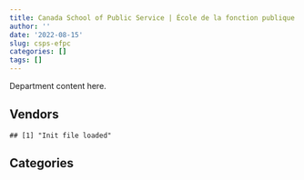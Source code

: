 ```yaml
---
title: Canada School of Public Service | École de la fonction publique du Canada
author: ''
date: '2022-08-15'
slug: csps-efpc
categories: []
tags: []
---
```


<script src="/rmarkdown-libs/htmlwidgets/htmlwidgets.js"></script>
<link href="/rmarkdown-libs/datatables-css/datatables-crosstalk.css" rel="stylesheet" />
<script src="/rmarkdown-libs/datatables-binding/datatables.js"></script>
<script src="/rmarkdown-libs/jquery/jquery-3.6.0.min.js"></script>
<link href="/rmarkdown-libs/dt-core-bootstrap/css/dataTables.bootstrap.min.css" rel="stylesheet" />
<link href="/rmarkdown-libs/dt-core-bootstrap/css/dataTables.bootstrap.extra.css" rel="stylesheet" />
<script src="/rmarkdown-libs/dt-core-bootstrap/js/jquery.dataTables.min.js"></script>
<script src="/rmarkdown-libs/dt-core-bootstrap/js/dataTables.bootstrap.min.js"></script>
<link href="/rmarkdown-libs/crosstalk/css/crosstalk.min.css" rel="stylesheet" />
<script src="/rmarkdown-libs/crosstalk/js/crosstalk.min.js"></script>
<script src="/rmarkdown-libs/htmlwidgets/htmlwidgets.js"></script>
<link href="/rmarkdown-libs/datatables-css/datatables-crosstalk.css" rel="stylesheet" />
<script src="/rmarkdown-libs/datatables-binding/datatables.js"></script>
<script src="/rmarkdown-libs/jquery/jquery-3.6.0.min.js"></script>
<link href="/rmarkdown-libs/dt-core-bootstrap/css/dataTables.bootstrap.min.css" rel="stylesheet" />
<link href="/rmarkdown-libs/dt-core-bootstrap/css/dataTables.bootstrap.extra.css" rel="stylesheet" />
<script src="/rmarkdown-libs/dt-core-bootstrap/js/jquery.dataTables.min.js"></script>
<script src="/rmarkdown-libs/dt-core-bootstrap/js/dataTables.bootstrap.min.js"></script>
<link href="/rmarkdown-libs/crosstalk/css/crosstalk.min.css" rel="stylesheet" />
<script src="/rmarkdown-libs/crosstalk/js/crosstalk.min.js"></script>

Department content here.

## Vendors

    ## [1] "Init file loaded"

<div id="htmlwidget-1" style="width:100%;height:auto;" class="datatables html-widget"></div>
<script type="application/json" data-for="htmlwidget-1">{"x":{"style":"bootstrap","filter":"none","vertical":false,"data":[["<a href=\"/vendors/73719_newfoundland_labrador/\">73719 NEWFOUNDLAND LABRADOR<\/a>","<a href=\"/vendors/adobe/\">ADOBE<\/a>","<a href=\"/vendors/advanced_business_interiors/\">ADVANCED BUSINESS INTERIORS<\/a>","<a href=\"/vendors/advanced_chippewa_technologies/\">ADVANCED CHIPPEWA TECHNOLOGIES<\/a>","<a href=\"/vendors/altis_human_resources/\">ALTIS HUMAN RESOURCES<\/a>","<a href=\"/vendors/applied_electonics/\">APPLIED ELECTONICS<\/a>","<a href=\"/vendors/asokan_business_interiors/\">ASOKAN BUSINESS INTERIORS<\/a>","<a href=\"/vendors/avi_spl_canada/\">AVI SPL CANADA<\/a>","<a href=\"/vendors/calian/\">CALIAN<\/a>","<a href=\"/vendors/canadian_corps_of_commissionaires/\">CANADIAN CORPS OF COMMISSIONAIRES<\/a>","<a href=\"/vendors/carahsoft_technology/\">CARAHSOFT TECHNOLOGY<\/a>","<a href=\"/vendors/cbci_telecom/\">CBCI TELECOM<\/a>","<a href=\"/vendors/cdw_canada/\">CDW CANADA<\/a>","<a href=\"/vendors/cgi/\">CGI<\/a>","<a href=\"/vendors/csdc_systems/\">CSDC SYSTEMS<\/a>","<a href=\"/vendors/dell_computer/\">DELL COMPUTER<\/a>","<a href=\"/vendors/deloitte_and_touche/\">DELOITTE AND TOUCHE<\/a>","<a href=\"/vendors/dynamic_personnel_consultants/\">DYNAMIC PERSONNEL CONSULTANTS<\/a>","<a href=\"/vendors/ebsco_canada/\">EBSCO CANADA<\/a>","<a href=\"/vendors/eclipsys_solutions/\">ECLIPSYS SOLUTIONS<\/a>","<a href=\"/vendors/ecole_de_langues_abce/\">ECOLE DE LANGUES ABCE<\/a>","<a href=\"/vendors/ekos_research_associates/\">EKOS RESEARCH ASSOCIATES<\/a>","<a href=\"/vendors/ernst_young/\">ERNST YOUNG<\/a>","<a href=\"/vendors/excel_human_resources/\">EXCEL HUMAN RESOURCES<\/a>","<a href=\"/vendors/gartner/\">GARTNER<\/a>","<a href=\"/vendors/genesis_integration/\">GENESIS INTEGRATION<\/a>","<a href=\"/vendors/gilmore_reproductions/\">GILMORE REPRODUCTIONS<\/a>","<a href=\"/vendors/global_upholstery/\">GLOBAL UPHOLSTERY<\/a>","<a href=\"/vendors/goss_gilroy/\">GOSS GILROY<\/a>","<a href=\"/vendors/graybridge_international_consulting/\">GRAYBRIDGE INTERNATIONAL CONSULTING<\/a>","<a href=\"/vendors/hypertec/\">HYPERTEC<\/a>","<a href=\"/vendors/ibiska_telecom/\">IBISKA TELECOM<\/a>","<a href=\"/vendors/ibm_canada/\">IBM CANADA<\/a>","<a href=\"/vendors/info_tech_research_group/\">INFO TECH RESEARCH GROUP<\/a>","<a href=\"/vendors/integra_networks/\">INTEGRA NETWORKS<\/a>","<a href=\"/vendors/interactive_audio_visual/\">INTERACTIVE AUDIO VISUAL<\/a>","<a href=\"/vendors/itex/\">ITEX<\/a>","<a href=\"/vendors/konica_minolta_business_solutions/\">KONICA MINOLTA BUSINESS SOLUTIONS<\/a>","<a href=\"/vendors/kpmg/\">KPMG<\/a>","<a href=\"/vendors/maplesoft_consulting/\">MAPLESOFT CONSULTING<\/a>","<a href=\"/vendors/maxsys_staffing_and_consulting/\">MAXSYS STAFFING AND CONSULTING<\/a>","<a href=\"/vendors/microsoft_canada/\">MICROSOFT CANADA<\/a>","<a href=\"/vendors/mindwire_systems/\">MINDWIRE SYSTEMS<\/a>","<a href=\"/vendors/mnp/\">MNP<\/a>","<a href=\"/vendors/moore_canada/\">MOORE CANADA<\/a>","<a href=\"/vendors/nattiq/\">NATTIQ<\/a>","<a href=\"/vendors/nisha_techonologies/\">NISHA TECHONOLOGIES<\/a>","<a href=\"/vendors/nova_networks/\">NOVA NETWORKS<\/a>","<a href=\"/vendors/pleiad_canada/\">PLEIAD CANADA<\/a>","<a href=\"/vendors/printers_plus/\">PRINTERS PLUS<\/a>","<a href=\"/vendors/promaxis/\">PROMAXIS<\/a>","<a href=\"/vendors/prosci_canada/\">PROSCI CANADA<\/a>","<a href=\"/vendors/purelogic/\">PURELOGIC<\/a>","<a href=\"/vendors/qmr/\">QMR<\/a>","<a href=\"/vendors/quantum_management_services/\">QUANTUM MANAGEMENT SERVICES<\/a>","<a href=\"/vendors/quintet_consulting/\">QUINTET CONSULTING<\/a>","<a href=\"/vendors/sap/\">SAP<\/a>","<a href=\"/vendors/sharp_electronics/\">SHARP ELECTRONICS<\/a>","<a href=\"/vendors/shi_canada/\">SHI CANADA<\/a>","<a href=\"/vendors/si_systems/\">SI SYSTEMS<\/a>","<a href=\"/vendors/simex_defence/\">SIMEX DEFENCE<\/a>","<a href=\"/vendors/simplex_grinnell/\">SIMPLEX GRINNELL<\/a>","<a href=\"/vendors/skillsoft_canada/\">SKILLSOFT CANADA<\/a>","<a href=\"/vendors/softchoice/\">SOFTCHOICE<\/a>","<a href=\"/vendors/softsim_technologies/\">SOFTSIM TECHNOLOGIES<\/a>","<a href=\"/vendors/solotech/\">SOLOTECH<\/a>","<a href=\"/vendors/tag_hr/\">TAG HR<\/a>","<a href=\"/vendors/teknion/\">TEKNION<\/a>","<a href=\"/vendors/telecom_computer_services/\">TELECOM COMPUTER SERVICES<\/a>","<a href=\"/vendors/telus_canada/\">TELUS CANADA<\/a>","<a href=\"/vendors/the_right_door_consulting/\">THE RIGHT DOOR CONSULTING<\/a>","<a href=\"/vendors/thomas_schmidt/\">THOMAS SCHMIDT<\/a>","<a href=\"/vendors/totem_offisource/\">TOTEM OFFISOURCE<\/a>","<a href=\"/vendors/trm_technologies/\">TRM TECHNOLOGIES<\/a>","<a href=\"/vendors/turtle_island_staffing/\">TURTLE ISLAND STAFFING<\/a>","<a href=\"/vendors/unisource/\">UNISOURCE<\/a>","<a href=\"/vendors/university_of_ottawa/\">UNIVERSITY OF OTTAWA<\/a>","<a href=\"/vendors/westbury_national_show_systems/\">WESTBURY NATIONAL SHOW SYSTEMS<\/a>","<a href=\"/vendors/workdynamics_technologies/\">WORKDYNAMICS TECHNOLOGIES<\/a>","<a href=\"/vendors/xerox/\">XEROX<\/a>"],[null,"$ 16,019.19","$107,537.88","$ 14,475.30",null,"$175,739.52",null,null,null,null,null,null,"$ 54,798.66",null,"$  9,079.16",null,null,null,"$ 51,689.07","$ 11,318.17","$ 14,038.50","$ 36,977.55",null,"$ 16,757.85",null,"$ 15,129.71","$ 16,196.53","$ 10,991.93","$ 12,966.75",null,null,null,"$900,411.26",null,null,"$ 37,001.79",null,null,null,"$171,510.35","$ 19,536.29",null,null,null,"$ 15,962.10",null,"$ 10,795.03",null,null,null,null,"$ 60,131.92",null,null,"$  7,197.82",null,null,"$113,857.31",null,"$234,089.92",null,"$ 62,531.90","$868,642.66",null,null,"$ 45,984.71","$212,186.06",null,null,"$278,696.75",null,"$108,494.97","$ 65,258.81",null,"$ 70,569.93",null,null,null,null,"$ 30,319.70"],[null,null,"$126,616.41","$193,719.97","$ 19,827.09","$ 69,696.49",null,"$115,814.84",null,"$ 11,395.62",null,null,"$ 30,711.70",null,"$  9,079.16",null,"$ 10,000.00","$ 81,359.88","$ 29,530.40","$ 11,872.02","$ 10,994.90","$ 91,444.49",null,null,null,null,"$ 26,042.88","$ 23,218.22",null,null,null,"$ 67,229.05",null,null,"$ 83,426.32",null,null,null,null,null,"$ 52,100.40","$ 76,872.91",null,"$ 11,241.95","$ 16,741.86",null,"$761,291.37","$ 69,904.89","$ 11,073.57","$ 24,317.22","$ 20,810.70","$ 58,019.85",null,"$240,478.62",null,null,null,"$ 99,859.67",null,"$565,846.51",null,"$ 62,531.90","$882,638.14",null,null,"$253,921.99","$193,583.45","$ 26,615.32","$164,302.61",null,"$ 39,663.00","$262,256.06","$ 15,728.59","$ 43,058.47","$ 31,776.65",null,null,"$ 14,481.58",null,"$ 30,319.70"],["$ 15,688.14",null,"$ 32,832.37","$152,999.05",null,"$ 74,893.30",null,null,"$ 22,706.71","$ 10,639.38",null,null,"$ 44,851.75",null,"$ 20,178.03",null,"$ 64,150.00",null,"$ 74,746.40","$ 10,553.67","$ 10,934.00",null,null,null,"$ 38,681.64",null,"$ 26,114.23",null,null,"$  6,888.45","$ 17,648.66","$ 10,062.95","$ 67,800.00",null,null,null,"$ 10,144.24",null,"$260,749.57",null,"$ 78,472.20","$ 72,508.96",null,"$ 82,548.05","$  1,376.04","$ 19,115.15","$338,071.09","$ 32,783.52","$ 25,651.43",null,"$ 37,861.54","$ 59,182.34",null,"$ 95,618.46",null,"$ 56,538.96",null,"$102,744.95","$ 18,964.75","$ 94,566.13","$ 36,164.43","$ 31,351.61","$921,295.76","$ 84,227.32",null,"$129,602.98",null,"$ 43,351.53",null,null,null,"$153,761.08",null,"$ 41,691.53","$ 71,859.11","$ 24,920.03",null,null,"$ 19,081.41","$ 19,615.83"],["$ 28,207.74",null,"$ 18,823.31","$ 74,757.47",null,"$ 34,171.20","$102,658.67","$ 21,179.77","$ 36,821.69","$ 11,300.00","$ 11,122.19","$ 19,468.98","$ 28,936.93","$ 37,534.25","$  9,079.16","$ 27,688.86",null,null,"$ 74,542.18","$ 10,855.48","$ 49,637.96",null,"$ 80,761.14",null,"$ 27,935.49",null,"$  9,846.35",null,null,"$ 59,822.90","$  8,955.58",null,null,"$ 13,225.91",null,null,"$    938.72","$    811.95","$379,177.66",null,"$ 26,157.40","$ 72,310.85","$ 39,550.00",null,null,"$ 67,738.14","$ 47,924.58",null,null,null,null,null,"$    157.83","$ 70,508.78",null,"$ 45,878.00","$ 44,174.80","$ 33,153.26","$ 21,171.55",null,null,null,"$978,651.66","$ 48,394.90","$ 26,551.28",null,null,null,"$223,811.83",null,null,null,"$ 64,375.94",null,null,null,"$ 40,000.00",null,"$  6,954.10","$  8,561.90"]],"container":"<table class=\"table table-striped table-hover row-border order-column display\">\n  <thead>\n    <tr>\n      <th>Vendor<\/th>\n      <th>2017-2018<\/th>\n      <th>2018-2019<\/th>\n      <th>2019-2020<\/th>\n      <th>2020-2021<\/th>\n    <\/tr>\n  <\/thead>\n<\/table>","options":{"order":[[4,"desc"]],"pageLength":10,"autoWidth":true,"columnDefs":[],"orderClasses":false}},"evals":[],"jsHooks":[]}</script>

## Categories

<div id="htmlwidget-2" style="width:100%;height:auto;" class="datatables html-widget"></div>
<script type="application/json" data-for="htmlwidget-2">{"x":{"style":"bootstrap","filter":"none","vertical":false,"data":[["<a href=\"/categories/1_facilities_and_construction/\">1_facilities_and_construction<\/a>","<a href=\"/categories/10_office_management/\">10_office_management<\/a>","<a href=\"/categories/2_professional_services/\">2_professional_services<\/a>","<a href=\"/categories/3_information_technology/\">3_information_technology<\/a>","<a href=\"/categories/5_transportation_and_logistics/\">5_transportation_and_logistics<\/a>","<a href=\"/categories/6_industrial_products_and_services/\">6_industrial_products_and_services<\/a>","<a href=\"/categories/8_security_and_protection/\">8_security_and_protection<\/a>","<a href=\"/categories/9_human_capital/\">9_human_capital<\/a>"],["$   12,557.69","$  393,982.48","$  453,260.92","$3,190,549.00","$  175,734.16","$   39,867.51","$   13,730.90","$  529,892.73"],["$   74,225.20","$  573,647.37","$1,083,895.19","$5,542,276.47","$  175,734.16","$   13,730.86","$   56,687.12","$1,263,956.30"],["$   50,754.23","$  335,478.57","$  529,522.61","$3,957,853.32","$   91,009.92","$   21,523.33","$   31,844.07","$1,628,485.50"],[null,"$  232,351.07","$1,060,736.38","$6,182,682.61","$  104,883.48",null,"$   32,446.75","$1,703,614.55"]],"container":"<table class=\"table table-striped table-hover row-border order-column display\">\n  <thead>\n    <tr>\n      <th>Category<\/th>\n      <th>2017-2018<\/th>\n      <th>2018-2019<\/th>\n      <th>2019-2020<\/th>\n      <th>2020-2021<\/th>\n    <\/tr>\n  <\/thead>\n<\/table>","options":{"order":[[4,"desc"]],"pageLength":20,"autoWidth":true,"columnDefs":[],"orderClasses":false,"lengthMenu":[10,20,25,50,100]}},"evals":[],"jsHooks":[]}</script>
